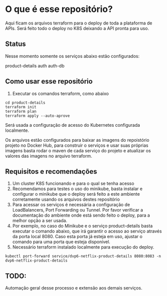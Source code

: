 # O que é esse repositório?

Aqui ficam os arquivos terraform para o deploy de toda a plataforma de APIs. Será feito todo o deploy no K8S deixando a API pronta para uso.

## Status

Nesse momento somente os serviços abaixo estão configurados:

product-details
auth
auth-db

## Como usar esse repositório

1. Executar os comandos terraform, como abaixo

```
cd product-details
terraform init
terraform plan
terraform apply --auto-aprove
```

Será usada a configuração de acesso do Kubernetes configurada localmente.

Os arquivos estão configurados para baixar as imagens do repoistório projeto no Docker Hub, para construir o serviços e usar suas próprias imagens basta rodar o maven de cada serviço do projeto e atualizar os valores das imagens no arquivo terraform.

## Requisitos e recomendações

1. Um cluster K8S funcionando e para o qual se tenha acesso
2. Recomendamos para testes o uso do minikube, basta instalar e configurar o minikube que o deploy será feito a este ambiente corretamente usando os arquivos destes repositório
3. Para acessar os serviços é necessária a configuração de LoadBalancers, Port Forwarding ou Tunnel. Por favor verificar a documentação do ambiente onde está sendo feito o deploy, para a melhor opção a ser usada.
4. Por exemplo, no caso do Minikube e o serviço product-details basta executar o comando abaixo, que irá garantir o acesso ao serviço através da porta local 8080. Caso esta porta já esteja em uso, ajustar o comando para uma porta que esteja disponível.
5. Necessário terraform instalado localmente para execução do deploy.

```
kubectl port-forward service/dvp6-netflix-product-details 8080:8083 -n dvp6-netflix-product-details
```

## TODO:

Automação geral desse processo e extensão aos demais serviços.